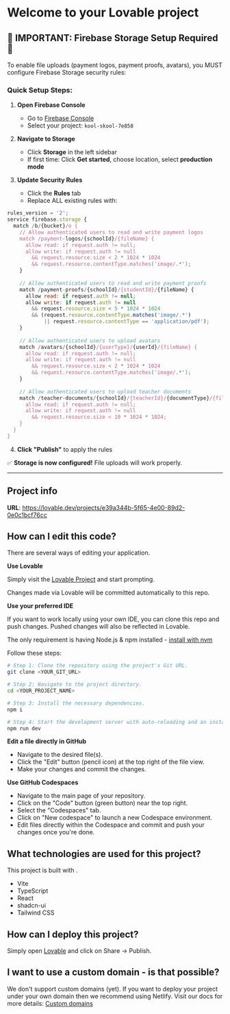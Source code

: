 # Welcome to your Lovable project

## 🚨 IMPORTANT: Firebase Storage Setup Required 🚨

To enable file uploads (payment logos, payment proofs, avatars), you MUST configure Firebase Storage security rules:

### Quick Setup Steps:

1. **Open Firebase Console**
   - Go to [Firebase Console](https://console.firebase.google.com)
   - Select your project: `kool-skool-7e858`

2. **Navigate to Storage**
   - Click **Storage** in the left sidebar
   - If first time: Click **Get started**, choose location, select **production mode**

3. **Update Security Rules**
   - Click the **Rules** tab
   - Replace ALL existing rules with:

```javascript
rules_version = '2';
service firebase.storage {
  match /b/{bucket}/o {
    // Allow authenticated users to read and write payment logos
    match /payment-logos/{schoolId}/{fileName} {
      allow read: if request.auth != null;
      allow write: if request.auth != null 
        && request.resource.size < 2 * 1024 * 1024
        && request.resource.contentType.matches('image/.*');
    }
    
    // Allow authenticated users to read and write payment proofs
    match /payment-proofs/{schoolId}/{studentId}/{fileName} {
      allow read: if request.auth != null;
      allow write: if request.auth != null 
        && request.resource.size < 5 * 1024 * 1024
        && (request.resource.contentType.matches('image/.*') 
            || request.resource.contentType == 'application/pdf');
    }
    
    // Allow authenticated users to upload avatars
    match /avatars/{schoolId}/{userType}/{userId}/{fileName} {
      allow read: if request.auth != null;
      allow write: if request.auth != null 
        && request.resource.size < 2 * 1024 * 1024
        && request.resource.contentType.matches('image/.*');
    }
    
    // Allow authenticated users to upload teacher documents
    match /teacher-documents/{schoolId}/{teacherId}/{documentType}/{fileName} {
      allow read: if request.auth != null;
      allow write: if request.auth != null 
        && request.resource.size < 10 * 1024 * 1024;
    }
  }
}
```

4. **Click "Publish"** to apply the rules

✅ **Storage is now configured!** File uploads will work properly.

---

## Project info

**URL**: https://lovable.dev/projects/e39a344b-5f65-4e00-89d2-0e0c1bcf76cc

## How can I edit this code?

There are several ways of editing your application.

**Use Lovable**

Simply visit the [Lovable Project](https://lovable.dev/projects/e39a344b-5f65-4e00-89d2-0e0c1bcf76cc) and start prompting.

Changes made via Lovable will be committed automatically to this repo.

**Use your preferred IDE**

If you want to work locally using your own IDE, you can clone this repo and push changes. Pushed changes will also be reflected in Lovable.

The only requirement is having Node.js & npm installed - [install with nvm](https://github.com/nvm-sh/nvm#installing-and-updating)

Follow these steps:

```sh
# Step 1: Clone the repository using the project's Git URL.
git clone <YOUR_GIT_URL>

# Step 2: Navigate to the project directory.
cd <YOUR_PROJECT_NAME>

# Step 3: Install the necessary dependencies.
npm i

# Step 4: Start the development server with auto-reloading and an instant preview.
npm run dev
```

**Edit a file directly in GitHub**

- Navigate to the desired file(s).
- Click the "Edit" button (pencil icon) at the top right of the file view.
- Make your changes and commit the changes.

**Use GitHub Codespaces**

- Navigate to the main page of your repository.
- Click on the "Code" button (green button) near the top right.
- Select the "Codespaces" tab.
- Click on "New codespace" to launch a new Codespace environment.
- Edit files directly within the Codespace and commit and push your changes once you're done.

## What technologies are used for this project?

This project is built with .

- Vite
- TypeScript
- React
- shadcn-ui
- Tailwind CSS

## How can I deploy this project?

Simply open [Lovable](https://lovable.dev/projects/e39a344b-5f65-4e00-89d2-0e0c1bcf76cc) and click on Share -> Publish.

## I want to use a custom domain - is that possible?

We don't support custom domains (yet). If you want to deploy your project under your own domain then we recommend using Netlify. Visit our docs for more details: [Custom domains](https://docs.lovable.dev/tips-tricks/custom-domain/)
